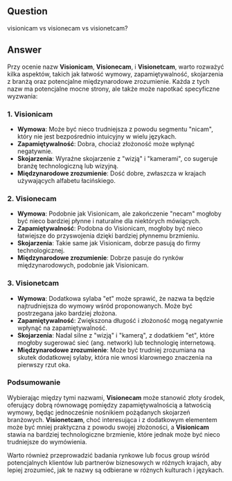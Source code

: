 ## Question

visionicam vs visionecam vs visionetcam?

## Answer

Przy ocenie nazw **Visionicam**, **Visionecam**, i **Visionetcam**, warto rozważyć kilka aspektów, takich jak łatwość wymowy, zapamiętywalność, skojarzenia z branżą oraz potencjalne międzynarodowe zrozumienie. Każda z tych nazw ma potencjalne mocne strony, ale także może napotkać specyficzne wyzwania:

### 1. Visionicam
- **Wymowa**: Może być nieco trudniejsza z powodu segmentu "nicam", który nie jest bezpośrednio intuicyjny w wielu językach.
- **Zapamiętywalność**: Dobra, chociaż złożoność może wpłynąć negatywnie.
- **Skojarzenia**: Wyraźne skojarzenie z "wizją" i "kamerami", co sugeruje branżę technologiczną lub wizyjną.
- **Międzynarodowe zrozumienie**: Dość dobre, zwłaszcza w krajach używających alfabetu łacińskiego.

### 2. Visionecam
- **Wymowa**: Podobnie jak Visionicam, ale zakończenie "necam" mogłoby być nieco bardziej płynne i naturalne dla niektórych mówiących.
- **Zapamiętywalność**: Podobna do Visionicam, mogłoby być nieco łatwiejsze do przyswojenia dzięki bardziej płynnemu brzmieniu.
- **Skojarzenia**: Takie same jak Visionicam, dobrze pasują do firmy technologicznej.
- **Międzynarodowe zrozumienie**: Dobrze pasuje do rynków międzynarodowych, podobnie jak Visionicam.

### 3. Visionetcam
- **Wymowa**: Dodatkowa sylaba "et" może sprawić, że nazwa ta będzie najtrudniejsza do wymowy wśród proponowanych. Może być postrzegana jako bardziej złożona.
- **Zapamiętywalność**: Zwiększona długość i złożoność mogą negatywnie wpłynąć na zapamiętywalność.
- **Skojarzenia**: Nadal silne z "wizją" i "kamerą", z dodatkiem "et", które mogłoby sugerować sieć (ang. network) lub technologię internetową.
- **Międzynarodowe zrozumienie**: Może być trudniej zrozumiana na skutek dodatkowej sylaby, która nie wnosi klarownego znaczenia na pierwszy rzut oka.

### Podsumowanie
Wybierając między tymi nazwami, **Visionecam** może stanowić złoty środek, oferujący dobrą równowagę pomiędzy zapamiętywalnością a łatwością wymowy, będąc jednocześnie nośnikiem pożądanych skojarzeń branżowych. **Visionetcam**, choć interesująca i z dodatkowym elementem może być mniej praktyczna z powodu swojej złożoności, a **Visionicam** stawia na bardziej technologiczne brzmienie, które jednak może być nieco trudniejsze do wymówienia. 

Warto również przeprowadzić badania rynkowe lub focus group wśród potencjalnych klientów lub partnerów biznesowych w różnych krajach, aby lepiej zrozumieć, jak te nazwy są odbierane w różnych kulturach i językach.